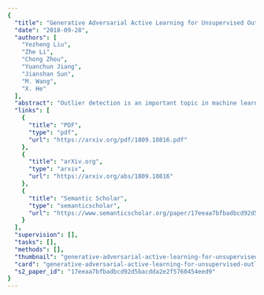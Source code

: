 ```yaml
---
{
  "title": "Generative Adversarial Active Learning for Unsupervised Outlier Detection",
  "date": "2018-09-28",
  "authors": [
    "Yezheng Liu",
    "Zhe Li",
    "Chong Zhou",
    "Yuanchun Jiang",
    "Jianshan Sun",
    "M. Wang",
    "X. He"
  ],
  "abstract": "Outlier detection is an important topic in machine learning and has been used in a wide range of applications. In this paper, we approach outlier detection as a binary-classification issue by sampling potential outliers from a uniform reference distribution. However, due to the sparsity of data in high-dimensional space, a limited number of potential outliers may fail to provide sufficient information to assist the classifier in describing a boundary that can separate outliers from normal data effectively. To address this, we propose a novel Single-Objective Generative Adversarial Active Learning (SO-GAAL) method for outlier detection, which can directly generate informative potential outliers based on the mini-max game between a generator and a discriminator. Moreover, to prevent the generator from falling into the mode collapsing problem, the stop node of training should be determined when SO-GAAL is able to provide sufficient information. But without any prior information, it is extremely difficult for SO-GAAL. Therefore, we expand the network structure of SO-GAAL from a single generator to multiple generators with different objectives (MO-GAAL), which can generate a reasonable reference distribution for the whole dataset. We empirically compare the proposed approach with several state-of-the-art outlier detection methods on both synthetic and real-world datasets. The results show that MO-GAAL outperforms its competitors in the majority of cases, especially for datasets with various cluster types or high irrelevant variable ratio. The experiment codes are available at: https://github.com/leibinghe/GAAL-based-outlier-detection.",
  "links": [
    {
      "title": "PDF",
      "type": "pdf",
      "url": "https://arxiv.org/pdf/1809.10816.pdf"
    },
    {
      "title": "arXiv.org",
      "type": "arxiv",
      "url": "https://arxiv.org/abs/1809.10816"
    },
    {
      "title": "Semantic Scholar",
      "type": "semanticscholar",
      "url": "https://www.semanticscholar.org/paper/17eeaa7bfbadbcd92d5bacdda2e2f5760454eed9"
    }
  ],
  "supervision": [],
  "tasks": [],
  "methods": [],
  "thumbnail": "generative-adversarial-active-learning-for-unsupervised-outlier-detection-thumb.jpg",
  "card": "generative-adversarial-active-learning-for-unsupervised-outlier-detection-card.jpg",
  "s2_paper_id": "17eeaa7bfbadbcd92d5bacdda2e2f5760454eed9"
}
---
```


